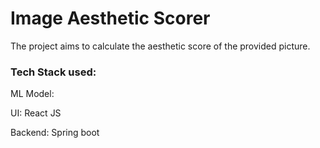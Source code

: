 # Image Aesthetic Scorer

The project aims to calculate the aesthetic score of the provided picture.

### Tech Stack used: 
ML Model:  

UI: React JS 

Backend: Spring boot 



 
